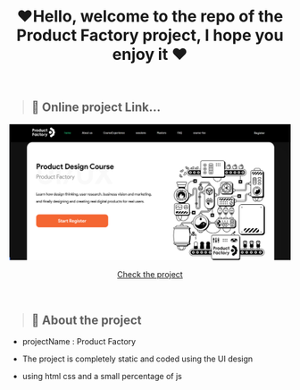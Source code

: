 <h1 align="center"> ❤Hello, welcome to the repo of the Product Factory project, I hope you enjoy it ❤</h1>
<br>

> <h2 >👀 Online project Link... </h2> 
<img  src="https://github.com/arwinghaderi/ProductFactoryArwin/blob/main/Screenshot%20(39).png?raw=true" alt="Project photo">
<p align="center">
  <a href="https://arwinghaderi.github.io/ProductFactoryArwin/">Check the project</a>
</p>
<br>

> <h2>📄 About the project </h2> 
- <p> projectName : Product Factory </p>
- <p>The project is completely static and coded using the UI design</p>
- <p>using html css and a small percentage of js</p>


